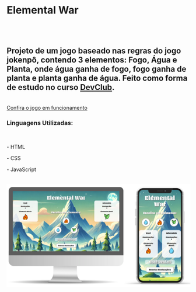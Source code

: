 <h1>Elemental War</h1>
<br>
<br>
<h2>Projeto de um jogo baseado nas regras do jogo jokenpô, contendo 3 elementos: Fogo, Água e Planta, onde água ganha de fogo, fogo ganha de planta e planta ganha de água. Feito como forma de estudo no curso <a href="https://rodolfomori.com.br/devclub/">DevClub</a>.</h2>
<br>
<a href="https://erikpederiva.github.io/Elemental-War/">Confira o jogo em funcionamento</a>
<h3>Linguagens Utilizadas:</h3>
<br>
<p>- HTML</p>
<P>- CSS</P>
<P>- JavaScript</P>
<br>
<img src="https://github.com/ErikPederiva/Elemental-War/blob/main/assets/layout.png" alt="layout" >

